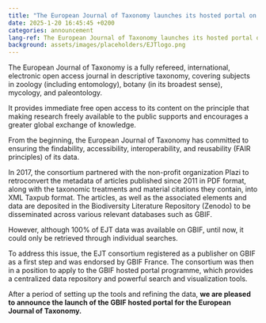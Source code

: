 ```yaml
---
title: "The European Journal of Taxonomy launches its hosted portal on GBIF"
date: 2025-1-20 16:45:45 +0200
categories: announcement
lang-ref: The European Journal of Taxonomy launches its hosted portal on GBIF
background: assets/images/placeholders/EJTlogo.png
---
```


The European Journal of Taxonomy is a fully refereed, international, electronic open access journal in descriptive taxonomy, covering subjects in zoology (including entomology), botany (in its broadest sense), mycology, and paleontology.

It provides immediate free open access to its content on the principle that making research freely available to the public supports and encourages a greater global exchange of knowledge.

From the beginning, the European Journal of Taxonomy has committed to ensuring the findability, accessibility, interoperability, and reusability (FAIR principles) of its data.

In 2017, the consortium partnered with the non-profit organization Plazi to retroconvert the metadata of articles published since 2011 in PDF format, along with the taxonomic treatments and material citations they contain, into XML Taxpub format. The articles, as well as the associated elements and data are deposited in the Biodiversity Literature Repository (Zenodo) to be disseminated across various relevant databases such as GBIF.

However, although 100% of EJT data was available on GBIF, until now, it could only be retrieved through individual searches.

To address this issue, the EJT consortium registered as a publisher on GBIF as a first step and was endorsed by GBIF France. The consortium was then in a position to apply to the GBIF hosted portal programme, which provides a centralized data repository and powerful search and visualization tools.

After a period of setting up the tools and refining the data, **we are pleased to announce the launch of the GBIF hosted portal for the European Journal of Taxonomy.**
